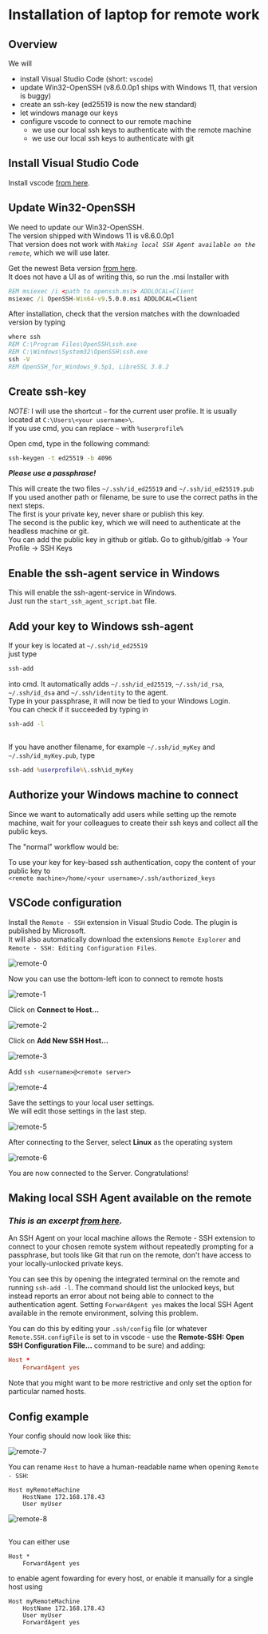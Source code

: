 # Installation of laptop for remote work

## Overview

We will

-   install Visual Studio Code (short: `vscode`)
-   update Win32-OpenSSH (v8.6.0.0p1 ships with Windows 11, that version is buggy)
-   create an ssh-key (ed25519 is now the new standard)
-   let windows manage our keys
-   configure vscode to connect to our remote machine
    -   we use our local ssh keys to authenticate with the remote machine
    -   we use our local ssh keys to authenticate with git

## Install Visual Studio Code

Install vscode [from here](https://code.visualstudio.com/download).

## Update Win32-OpenSSH

We need to update our Win32-OpenSSH.  
The version shipped with Windows 11 is v8.6.0.0p1  
That version does not work with _`Making local SSH Agent available on the remote`_, which we will use later.

Get the newest Beta version [from here](https://github.com/PowerShell/Win32-OpenSSH/releases).  
It does not have a UI as of writing this, so run the .msi Installer with

```bat
REM msiexec /i <path to openssh.msi> ADDLOCAL=Client
msiexec /i OpenSSH-Win64-v9.5.0.0.msi ADDLOCAL=Client
```

After installation, check that the version matches with the downloaded version by typing

```bat
where ssh
REM C:\Program Files\OpenSSH\ssh.exe
REM C:\Windows\System32\OpenSSH\ssh.exe
ssh -V
REM OpenSSH_for_Windows_9.5p1, LibreSSL 3.8.2
```

## Create ssh-key

_NOTE:_ I will use the shortcut `~` for the current user profile. It is usually located at `C:\Users\<your username>\`.  
If you use cmd, you can replace `~` with `%userprofile%`

Open cmd, type in the following command:

```bat
ssh-keygen -t ed25519 -b 4096
```

**_Please use a passphrase!_**

This will create the two files `~/.ssh/id_ed25519` and `~/.ssh/id_ed25519.pub`  
If you used another path or filename, be sure to use the correct paths in the next steps.  
The first is your private key, never share or publish this key.  
The second is the public key, which we will need to authenticate at the headless machine or git.  
You can add the public key in github or gitlab. Go to github/gitlab -> Your Profile -> SSH Keys

## Enable the ssh-agent service in Windows

This will enable the ssh-agent-service in Windows.  
Just run the `start_ssh_agent_script.bat` file.

## Add your key to Windows ssh-agent

If your key is located at `~/.ssh/id_ed25519`  
just type

```bat
ssh-add
```

into cmd. It automatically adds `~/.ssh/id_ed25519`, `~/.ssh/id_rsa`, `~/.ssh/id_dsa` and `~/.ssh/identity` to the agent.  
Type in your passphrase, it will now be tied to your Windows Login.  
You can check if it succeeded by typing in

```bat
ssh-add -l
```

##

If you have another filename, for example `~/.ssh/id_myKey` and `~/.ssh/id_myKey.pub`, type

```bat
ssh-add %userprofile%\.ssh\id_myKey
```

## Authorize your Windows machine to connect

Since we want to automatically add users while setting up the remote machine, wait for your colleagues to create their ssh keys and collect all the public keys.

The "normal" workflow would be:

To use your key for key-based ssh authentication, copy the content of your public key to  
`<remote machine>/home/<your username>/.ssh/authorized_keys`

## VSCode configuration

Install the `Remote - SSH` extension in Visual Studio Code. The plugin is published by Microsoft.  
It will also automatically download the extensions `Remote Explorer` and `Remote - SSH: Editing Configuration Files`.

![remote-0](./img/remote-0.png)

Now you can use the bottom-left icon to connect to remote hosts

![remote-1](./img/remote-1.png)

Click on **Connect to Host...**

![remote-2](./img/remote-2.png)

Click on **Add New SSH Host...**

![remote-3](./img/remote-3.png)

Add `ssh <username>@<remote server>`

![remote-4](./img/remote-4.png)

Save the settings to your local user settings.  
We will edit those settings in the last step.

![remote-5](./img/remote-5.png)

After connecting to the Server, select **Linux** as the operating system

![remote-6](./img/remote-6.png)

You are now connected to the Server. Congratulations!

## Making local SSH Agent available on the remote

### _**This is an excerpt [from here](https://code.visualstudio.com/docs/remote/troubleshooting).**_

An SSH Agent on your local machine allows the Remote - SSH extension to connect to your chosen remote system without repeatedly prompting for a passphrase, but tools like Git that run on the remote, don't have access to your locally-unlocked private keys.

You can see this by opening the integrated terminal on the remote and running `ssh-add -l`. The command should list the unlocked keys, but instead reports an error about not being able to connect to the authentication agent. Setting `ForwardAgent yes` makes the local SSH Agent available in the remote environment, solving this problem.

You can do this by editing your `.ssh/config` file (or whatever `Remote.SSH.configFile` is set to in vscode - use the **Remote-SSH: Open SSH Configuration File...** command to be sure) and adding:

```conf
Host *
    ForwardAgent yes

```

Note that you might want to be more restrictive and only set the option for particular named hosts.

## Config example

Your config should now look like this:

![remote-7](./img/config-0.png)

You can rename `Host` to have a human-readable name when opening `Remote - SSH`:

```
Host myRemoteMachine
    HostName 172.168.178.43
    User myUser
```

![remote-8](./img/config-1.png)

##

You can either use

```
Host *
    ForwardAgent yes
```

to enable agent fowarding for every host, or enable it manually for a single host using

```
Host myRemoteMachine
    HostName 172.168.178.43
    User myUser
    ForwardAgent yes
```
